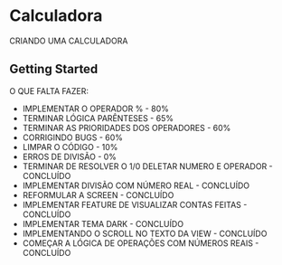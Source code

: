 # Calculadora

CRIANDO UMA CALCULADORA

## Getting Started

O QUE FALTA FAZER:

- IMPLEMENTAR O OPERADOR % - 80%
- TERMINAR LÓGICA PARÊNTESES - 65%
- TERMINAR AS PRIORIDADES DOS OPERADORES - 60%
- CORRIGINDO BUGS - 60%
- LIMPAR O CÓDIGO - 10%
- ERROS DE DIVISÃO - 0%
- TERMINAR DE RESOLVER O 1/0 DELETAR NUMERO E OPERADOR - CONCLUÍDO
- IMPLEMENTAR DIVISÃO COM NÚMERO REAL - CONCLUÍDO
- REFORMULAR A SCREEN - CONCLUÍDO
- IMPLEMENTAR FEATURE DE VISUALIZAR CONTAS FEITAS - CONCLUÍDO
- IMPLEMENTAR TEMA DARK - CONCLUÍDO
- IMPLEMENTANDO O SCROLL NO TEXTO DA VIEW - CONCLUÍDO
- COMEÇAR A LÓGICA DE OPERAÇÕES COM NÚMEROS REAIS - CONCLUÍDO


